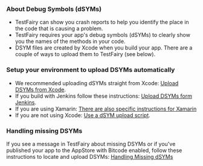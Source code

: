 ### About Debug Symbols (dSYMs)

* TestFairy can show you crash reports to help you identify the place in the code that is causing a problem.
* TestFairy requires your app's debug symbols (dSYMs) to clearly show you the names of the methods in your code.
* DSYM files are created by Xcode when you build your app. There are a couple of ways to upload them to TestFairy (see below).

### Setup your environment to upload DSYMs automatically

* We recommended uploading dSYMs straight from Xcode: [Upload DSYMs from Xcode](/iOS_SDK/Uploading_dSYMs_(Xcode).html).
* If you build with Jenkins follow these instructions: [Upload DSYMs form Jenkins](/iOS_SDK/Uploading_dSYMs_(Jenkins).html).
* If you are using Xamarin: [There are also specific instructions for Xamarin](https://docs.testfairy.com/Platforms/Xamarin.html)
* If you are not using Xcode: [Use a dSYM upload script](/iOS_SDK/Uploading_dSYMs_(script).html).

### Handling missing DSYMs

If you see a message in TestFairy about missing DSYMs or if you've published your app to the AppStore with Bitcode enabled, follow these instructions to locate and upload DSYMs: [Handling Missing dSYMs](/iOS_SDK/Handling_Missing_dSYMs.html)
